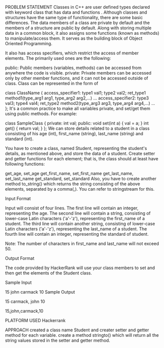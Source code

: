 PROBLEM STATEMENT 
Classes in C++ are user defined types declared with keyword class that has data and functions . Although classes and structures have the same type of functionality, there are some basic differences. The data members of a class are private by default and the members of a structure are public by default. Along with storing multiple data in a common block, it also assigns some functions (known as methods) to manipulate/access them. It serves as the building block of Object Oriented Programming.

It also has access specifiers, which restrict the access of member elements. The primarily used ones are the following:

public: Public members (variables, methods) can be accessed from anywhere the code is visible.
private: Private members can be accessed only by other member functions, and it can not be accessed outside of class.
Class can be represented in the form of

class ClassName {
    access_specifier1:
        type1 val1;
        type2 val2;
        ret_type1 method1(type_arg1 arg1, type_arg2 arg2,...)
        ...
    access_specifier2:
        type3 val3;
        type4 val4;
        ret_type2 method2(type_arg3 arg3, type_arg4 arg4,...)
        ...
};
It's a common practice to make all variables private, and set/get them using public methods. For example:

class SampleClass {
    private:
        int val;
    public:
        void set(int a) {
            val = a;
        }
        int get() {
            return val;
        }
};
We can store details related to a student in a class consisting of his age (int), first_name (string), last_name (string) and standard (int).

You have to create a class, named Student, representing the student's details, as mentioned above, and store the data of a student. Create setter and getter functions for each element; that is, the class should at least have following functions:

get_age, set_age
get_first_name, set_first_name
get_last_name, set_last_name
get_standard, set_standard
Also, you have to create another method to_string() which returns the string consisting of the above elements, separated by a comma(,). You can refer to stringstream for this.

Input Format

Input will consist of four lines.
The first line will contain an integer, representing the age. The second line will contain a string, consisting of lower-case Latin characters ('a'-'z'), representing the first_name of a student.
The third line will contain another string, consisting of lower-case Latin characters ('a'-'z'), representing the last_name of a student.
The fourth line will contain an integer, representing the standard of student.

Note: The number of characters in first_name and last_name will not exceed 50.

Output Format

The code provided by HackerRank will use your class members to set and then get the elements of the Student class.

Sample Input

15
john
carmack
10
Sample Output

15
carmack, john
10

15,john,carmack,10


PLATFORM USED
Hackerrank


APPROACH
created a class name Student and creater setter and getter method for each variable. create a method stringto() which will return all the string values stored in the setter and getter method.
